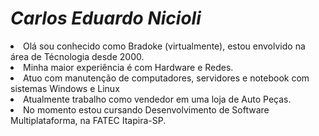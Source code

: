 <H1><i>Carlos Eduardo Nicioli</i></H1>

<li>Olá sou conhecido como Bradoke (virtualmente), estou envolvido na área de Técnologia desde 2000.</li>
<li>Minha maior experiência é com Hardware e Redes.</li>
<li>Atuo com manutenção de computadores, servidores e notebook com sistemas Windows e Linux</li>
<li>Atualmente trabalho como vendedor em uma loja de Auto Peças.</li>
<li>No momento estou cursando Desenvolvimento de Software Multiplataforma, na FATEC Itapira-SP.</li>
          
          
